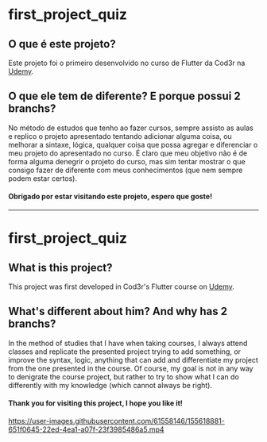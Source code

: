 # first_project_quiz

## O que é este projeto?
Este projeto foi o primeiro desenvolvido no curso de Flutter da Cod3r na [Udemy](https://www.udemy.com/course/curso-flutter/).

## O que ele tem de diferente? E porque possui 2 branchs?
No método de estudos que tenho ao fazer cursos, sempre assisto as aulas e replico o projeto apresentado tentando adicionar alguma coisa, ou melhorar a sintaxe, lógica, qualquer coisa que possa agregar e diferenciar o meu projeto do apresentado no curso. É claro que meu objetivo não é de forma alguma denegrir o projeto do curso, mas sim tentar mostrar o que consigo fazer de diferente com meus conhecimentos (que nem sempre podem estar certos).

#### Obrigado por estar visitando este projeto, espero que goste!

---

# first_project_quiz

## What is this project?
This project was first developed in Cod3r's Flutter course on [Udemy](https://www.udemy.com/course/curso-flutter/).

## What's different about him? And why has 2 branchs?
In the method of studies that I have when taking courses, I always attend classes and replicate the presented project trying to add something, or improve the syntax, logic, anything that can add and differentiate my project from the one presented in the course. Of course, my goal is not in any way to denigrate the course project, but rather to try to show what I can do differently with my knowledge (which cannot always be right).

#### Thank you for visiting this project, I hope you like it!

https://user-images.githubusercontent.com/61558146/155618881-651f0645-22ed-4ea1-a07f-23f3985486a5.mp4

